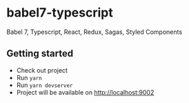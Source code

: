 # babel7-typescript
Babel 7, Typescript, React, Redux, Sagas, Styled Components

## Getting started
- Check out project
- Run `yarn`
- Run `yarn devserver`
- Project will be available on [http://localhost:9002](http://localhost:9002)
